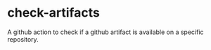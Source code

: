 # check-artifacts
A github action to check if a github artifact is available on a specific repository.
